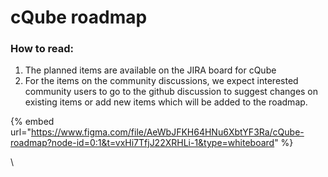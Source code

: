 # cQube roadmap

### **How to read:**

1. The planned items are available on the JIRA board for cQube
2. For the items on the community discussions, we expect interested community users to go to the github discussion to suggest changes on existing items or add new items which will be added to the roadmap.

{% embed url="https://www.figma.com/file/AeWbJFKH64HNu6XbtYF3Ra/cQube-roadmap?node-id=0:1&t=vxHi7TfjJ22XRHLi-1&type=whiteboard" %}

\
